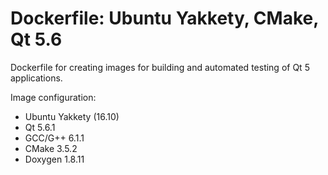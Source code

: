 # Dockerfile: Ubuntu Yakkety, CMake, Qt 5.6

Dockerfile for creating images for building and automated testing of Qt 5 applications.

Image configuration:
- Ubuntu Yakkety (16.10)
- Qt 5.6.1
- GCC/G++ 6.1.1
- CMake 3.5.2
- Doxygen 1.8.11

